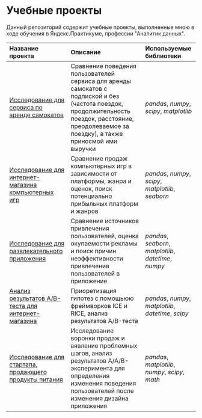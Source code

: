 # Учебные проекты

Данный репозиторий содержит учебные проекты, выполненные мною в ходе обучения в Яндекс.Практикуме, профессии "Аналитик данных".

| Название проекта | Описание | Используемые библиотеки | 
| :---------------------- | :---------------------- | :---------------------- |
| [Исследование для сервиса по аренде самокатов](gofast_project) | Сравнение поведения пользователей сервиса для аренды самокатов с подпиской и без (частота поездок, продолжительность поездок, расстояние, преодолеваемое за поездку), а также приносмой ими выручки | *pandas*, *numpy*, *scipy*, *matplotlib* |
| [Исследование для интернет-магазина компьютерных игр](games_project) | Сравнение продаж компьютерных игр в зависимости от платформы, жанра и оценок, поиск потенциально прибыльных платформ и жанров | *pandas*, *numpy*, *scipy*, *matplotlib*, *seaborn* |
| [Исследование для развлекательного приложения](procrastinate_project) | Сравнение источников привлечения пользователей, оценка окупаемости рекламы и поиск причин неэффективности привлечения пользователей в приложение | *pandas*, *seaborn*, *matplotlib*, *datetime*, *numpy* |
| [Анализ результатов A/B-теста для интернет-магазина](abtest_project) | Приоретизация гипотез с помощьюю фреймворков ICE и RICE, анализ результатов A/B-теста | *pandas*, *numpy*, *matplotlib*, *datetime*, *scipy* |
| [Исследование для стартапа, продающего продукты питания](food_startup_project) | Исследование воронки продаж и вявление проблемных шагов, анализ результатов A/A/B-эксперимента для определения изменения поведения пользователей после изменения дизайна приложения | *pandas*, *matplotlib*, *numpy*, *scipy*, *math* |

